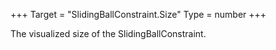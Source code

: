 +++
Target = "SlidingBallConstraint.Size"
Type = number
+++

The visualized size of the SlidingBallConstraint.